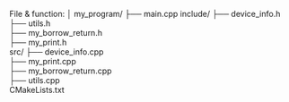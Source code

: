 File & function:
│
my_program/
├── main.cpp
include/
├── device_info.h                    
├── utils.h                   
├── my_borrow_return.h             
├── my_print.h           
src/
├── device_info.cpp                 
├── my_print.cpp              
├── my_borrow_return.cpp                   
├── utils.cpp                   
CMakeLists.txt              
